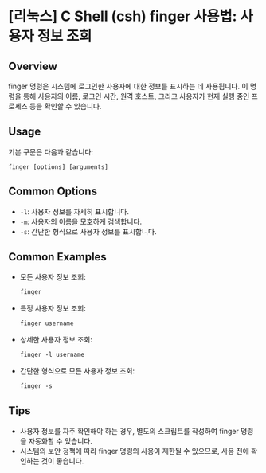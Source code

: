 # [리눅스] C Shell (csh) finger 사용법: 사용자 정보 조회

## Overview
finger 명령은 시스템에 로그인한 사용자에 대한 정보를 표시하는 데 사용됩니다. 이 명령을 통해 사용자의 이름, 로그인 시간, 원격 호스트, 그리고 사용자가 현재 실행 중인 프로세스 등을 확인할 수 있습니다.

## Usage
기본 구문은 다음과 같습니다:
```
finger [options] [arguments]
```

## Common Options
- `-l`: 사용자 정보를 자세히 표시합니다.
- `-m`: 사용자의 이름을 모호하게 검색합니다.
- `-s`: 간단한 형식으로 사용자 정보를 표시합니다.

## Common Examples
- 모든 사용자 정보 조회:
    ```csh
    finger
    ```

- 특정 사용자 정보 조회:
    ```csh
    finger username
    ```

- 상세한 사용자 정보 조회:
    ```csh
    finger -l username
    ```

- 간단한 형식으로 모든 사용자 정보 조회:
    ```csh
    finger -s
    ```

## Tips
- 사용자 정보를 자주 확인해야 하는 경우, 별도의 스크립트를 작성하여 finger 명령을 자동화할 수 있습니다.
- 시스템의 보안 정책에 따라 finger 명령의 사용이 제한될 수 있으므로, 사용 전에 확인하는 것이 좋습니다.
